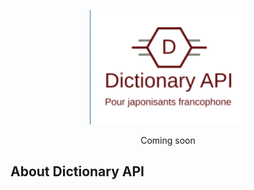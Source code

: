 <p align="center"><a href="https://github.com/J-BT/DictionaryAPI" target="_blank"><img src="https://github.com/J-BT/DictionaryAPI/blob/main/public/images/logoDictionaryAPI.png" width="250"></a></p>

<p align="center">
Coming soon
</p>

## About Dictionary API
